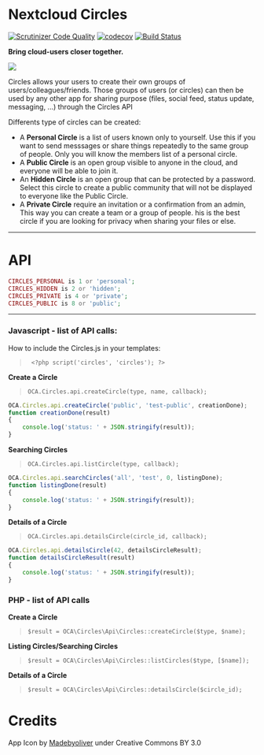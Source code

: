 # Nextcloud Circles

[![Scrutinizer Code Quality](https://scrutinizer-ci.com/g/nextcloud/circles/badges/quality-score.png?b=master)](https://scrutinizer-ci.com/g/nextcloud/circles/?branch=master)
[![codecov](https://codecov.io/gh/nextcloud/circles/branch/master/graph/badge.svg)](https://codecov.io/gh/nextcloud/circles)
[![Build Status](https://drone.nextcloud.com/api/badges/nextcloud/circles/status.svg)](https://drone.nextcloud.com/nextcloud/circles)

**Bring cloud-users closer together.**

![](https://raw.githubusercontent.com/nextcloud/circles/master/screenshots/1.png)

Circles allows your users to create their own groups of users/colleagues/friends. 
Those groups of users (or circles) can then be used by any other app for sharing purpose 
(files, social feed, status update, messaging, ...) through the Circles API

Differents type of circles can be created:


- A **Personal Circle** is a list of users known only to yourself. 
Use this if you want to send messsages or share things repeatedly to the same group of people. 
Only you will know the members list of a personal circle.
- A **Public Circle** is an open group visible to anyone in the cloud, and everyone will be able to join it. 
- An **Hidden Circle** is an open group that can be protected by a password. 
Select this circle to create a public community that will not be displayed to everyone like the Public Circle.
- A **Private Circle** require an invitation or a confirmation from an admin, This way you can create a team or a group of people.
his is the best circle if you are looking for privacy when sharing your files or else.

***
# API

```php
CIRCLES_PERSONAL is 1 or 'personal';
CIRCLES_HIDDEN is 2 or 'hidden';
CIRCLES_PRIVATE is 4 or 'private';
CIRCLES_PUBLIC is 8 or 'public';
```
***



### Javascript - list of API calls:

How to include the Circles.js in your templates:
>      <?php script('circles', 'circles'); ?>



**Create a Circle**
>     OCA.Circles.api.createCircle(type, name, callback);
```javascript
OCA.Circles.api.createCircle('public', 'test-public', creationDone);
function creationDone(result)
{
	console.log('status: ' + JSON.stringify(result));
}     
```




**Searching Circles**
>     OCA.Circles.api.listCircle(type, callback);
```javascript
OCA.Circles.api.searchCircles('all', 'test', 0, listingDone);
function listingDone(result)
{
	console.log('status: ' + JSON.stringify(result));
}     
```



**Details of a Circle**
>     OCA.Circles.api.detailsCircle(circle_id, callback);
```javascript
OCA.Circles.api.detailsCircle(42, detailsCircleResult);
function detailsCircleResult(result)
{
	console.log('status: ' + JSON.stringify(result));
}     
```





### PHP - list of API calls

**Create a Circle**
>     $result = OCA\Circles\Api\Circles::createCircle($type, $name);



**Listing Circles/Searching Circles**
>     $result = OCA\Circles\Api\Circles::listCircles($type, [$name]);



**Details of a Circle**
>     $result = OCA\Circles\Api\Circles::detailsCircle($circle_id);


# Credits

App Icon by [Madebyoliver](http://www.flaticon.com/authors/madebyoliver) under Creative Commons BY 3.0
